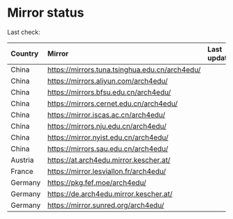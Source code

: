 <script src="./time.js"></script>
# Mirror status
Last check: <script type="text/javascript">localize(1721809468.6789389);</script>

|Country|Mirror|Last update|
|:------|:-----|:----------|
|China|https://mirrors.tuna.tsinghua.edu.cn/arch4edu/|<script type="text/javascript">localize(1721759594);</script>|
|China|https://mirrors.aliyun.com/arch4edu/|<script type="text/javascript">localize(1721759594);</script>|
|China|https://mirrors.bfsu.edu.cn/arch4edu/|<script type="text/javascript">localize(1721759594);</script>|
|China|https://mirrors.cernet.edu.cn/arch4edu/|<script type="text/javascript">localize(1721759594);</script>|
|China|https://mirror.iscas.ac.cn/arch4edu/|<script type="text/javascript">localize(1721759594);</script>|
|China|https://mirrors.nju.edu.cn/arch4edu/|<script type="text/javascript">localize(1721759594);</script>|
|China|https://mirror.nyist.edu.cn/arch4edu/|<script type="text/javascript">localize(1721759594);</script>|
|China|https://mirrors.sau.edu.cn/arch4edu/|<script type="text/javascript">localize(1721759594);</script>|
|Austria|https://at.arch4edu.mirror.kescher.at/|<script type="text/javascript">localize(1721759594);</script>|
|France|https://mirror.lesviallon.fr/arch4edu/|<script type="text/javascript">localize(1721759594);</script>|
|Germany|https://pkg.fef.moe/arch4edu/|<script type="text/javascript">localize(1721759594);</script>|
|Germany|https://de.arch4edu.mirror.kescher.at/|<script type="text/javascript">localize(1721759594);</script>|
|Germany|https://mirror.sunred.org/arch4edu/|<script type="text/javascript">localize(1721759594);</script>|

<script src="./tablefilter/tablefilter.js"></script>
<script src="./table.js"></script>